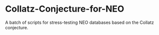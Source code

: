 # Collatz-Conjecture-for-NEO
A batch of scripts for stress-testing NEO databases based on the Collatz conjecture.
